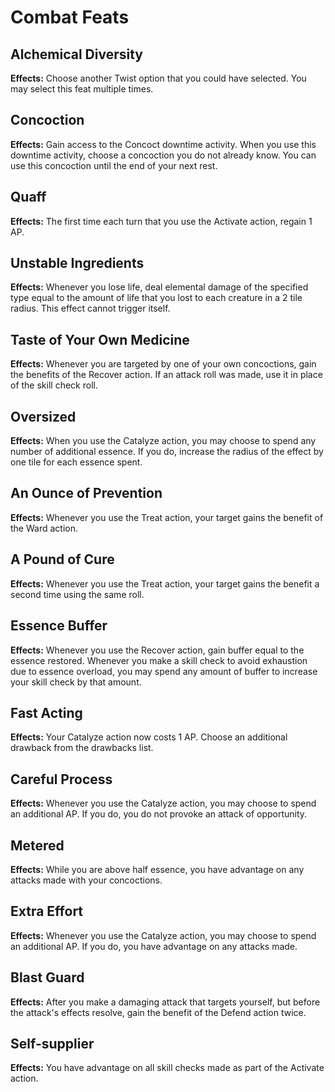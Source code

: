 # Combat Feats

## Alchemical Diversity

**Effects:** Choose another Twist option that you could have selected. You may select this feat multiple times.

## Concoction

**Effects:** Gain access to the Concoct downtime activity. When you use this downtime activity, choose a concoction you do not already know. You can use this concoction until the end of your next rest.

## Quaff

**Effects:** The first time each turn that you use the Activate action, regain 1 AP.

## Unstable Ingredients

**Effects:** Whenever you lose life, deal elemental damage of the specified type equal to the amount of life that you lost to each creature in a 2 tile radius. This effect cannot trigger itself.

## Taste of Your Own Medicine

**Effects:** Whenever you are targeted by one of your own concoctions, gain the benefits of the Recover action. If an attack roll was made, use it in place of the skill check roll.

## Oversized

**Effects:** When you use the Catalyze action, you may choose to spend any number of additional essence. If you do, increase the radius of the effect by one tile for each essence spent.

## An Ounce of Prevention

**Effects:** Whenever you use the Treat action, your target gains the benefit of the Ward action.

## A Pound of Cure

**Effects:** Whenever you use the Treat action, your target gains the benefit a second time using the same roll.

## Essence Buffer

**Effects:** Whenever you use the Recover action, gain buffer equal to the essence restored. Whenever you make a skill check to avoid exhaustion due to essence overload, you may spend any amount of buffer to increase your skill check by that amount.

## Fast Acting

**Effects:** Your Catalyze action now costs 1 AP. Choose an additional drawback from the drawbacks list.

## Careful Process

**Effects:** Whenever you use the Catalyze action, you may choose to spend an additional AP. If you do, you do not provoke an attack of opportunity.

## Metered

**Effects:** While you are above half essence, you have advantage on any attacks made with your concoctions.

## Extra Effort

**Effects:** Whenever you use the Catalyze action, you may choose to spend an additional AP. If you do, you have advantage on any attacks made.

## Blast Guard

**Effects:** After you make a damaging attack that targets yourself, but before the attack's effects resolve, gain the benefit of the Defend action twice.

## Self-supplier

**Effects:** You have advantage on all skill checks made as part of the Activate action.